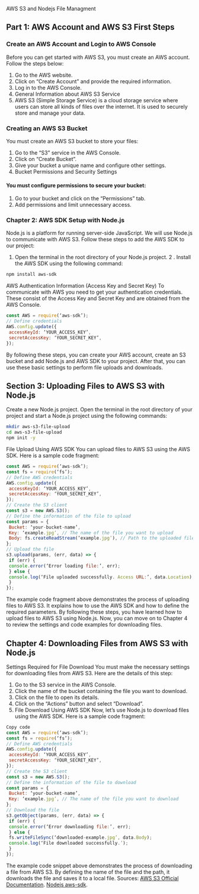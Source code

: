 AWS S3 and Nodejs File Managment
## Part 1: AWS Account and AWS S3 First Steps
### Create an AWS Account and Login to AWS Console
Before you can get started with AWS S3, you must create an AWS account. Follow the steps below:
1. Go to the AWS website.
2. Click on “Create Account” and provide the required information.
3. Log in to the AWS Console.
4. General Information about AWS S3 Service
5. AWS S3 (Simple Storage Service) is a cloud storage service where users can store all kinds of files over the internet. It is used to securely store and manage your data.
### Creating an AWS S3 Bucket
You must create an AWS S3 bucket to store your files:
1. Go to the “S3” service in the AWS Console.
2. Click on “Create Bucket”.
3. Give your bucket a unique name and configure other settings.
4. Bucket Permissions and Security Settings
#### You must configure permissions to secure your bucket:
1. Go to your bucket and click on the “Permissions” tab.
2. Add permissions and limit unnecessary access.
### Chapter 2: AWS SDK Setup with Node.js
Node.js is a platform for running server-side JavaScript. We will use Node.js to communicate with AWS S3.
Follow these steps to add the AWS SDK to our project:
1. Open the terminal in the root directory of your Node.js project.
2 . Install the AWS SDK using the following command:
```bash
npm install aws-sdk
```
AWS Authentication Information (Access Key and Secret Key)
To communicate with AWS you need to get your authentication credentials. These consist of the Access Key and Secret Key and are obtained from the AWS Console.
```javascript
const AWS = require(‘aws-sdk’);
// Define credentials
AWS.config.update({
 accessKeyId: ‘YOUR_ACCESS_KEY’,
 secretAccessKey: ‘YOUR_SECRET_KEY’,
});
```
By following these steps, you can create your AWS account, create an S3 bucket and add Node.js and AWS SDK to your project. After that, you can use these basic settings to perform file uploads and downloads.
## Section 3: Uploading Files to AWS S3 with Node.js
Create a new Node.js project. Open the terminal in the root directory of your project and start a Node.js project using the following commands:
```bash
mkdir aws-s3-file-upload
cd aws-s3-file-upload
npm init -y
```
File Upload Using AWS SDK
You can upload files to AWS S3 using the AWS SDK. Here is a sample code fragment:
```javascript
const AWS = require(‘aws-sdk’);
const fs = require(‘fs’);
// Define AWS credentials
AWS.config.update({
 accessKeyId: ‘YOUR_ACCESS_KEY’,
 secretAccessKey: ‘YOUR_SECRET_KEY’,
});
// Create the S3 client
const s3 = new AWS.S3();
// Define the information of the file to upload
const params = {
 Bucket: ‘your-bucket-name’,
 Key: ‘example.jpg’, // The name of the file you want to upload
 Body: fs.createReadStream(‘example.jpg’), // Path to the uploaded file
};
// Upload the file
s3.upload(params, (err, data) => {
 if (err) {
 console.error(‘Error loading file:’, err);
 } else {
 console.log(‘File uploaded successfully. Access URL:’, data.Location);
 }
});
```
The example code fragment above demonstrates the process of uploading files to AWS S3. It explains how to use the AWS SDK and how to define the required parameters.
By following these steps, you have learned how to upload files to AWS S3 using Node.js. Now, you can move on to Chapter 4 to review the settings and code examples for downloading files.
## Chapter 4: Downloading Files from AWS S3 with Node.js
Settings Required for File Download
You must make the necessary settings for downloading files from AWS S3. Here are the details of this step:
1. Go to the S3 service in the AWS Console.
2. Click the name of the bucket containing the file you want to download.
3. Click on the file to open its details.
4. Click on the “Actions” button and select “Download”.
5. File Download Using AWS SDK
Now, let’s use Node.js to download files using the AWS SDK. Here is a sample code fragment:
```javascript
Copy code
const AWS = require(‘aws-sdk’);
const fs = require(‘fs’);
// Define AWS credentials
AWS.config.update({
 accessKeyId: ‘YOUR_ACCESS_KEY’,
 secretAccessKey: ‘YOUR_SECRET_KEY’,
});
// Create the S3 client
const s3 = new AWS.S3();
// Define the information of the file to download
const params = {
 Bucket: ‘your-bucket-name’,
 Key: ‘example.jpg’, // The name of the file you want to download
};
// Download the file
s3.getObject(params, (err, data) => {
 if (err) {
 console.error(‘Error downloading file:’, err);
 } else {
 fs.writeFileSync(‘downloaded-example.jpg’, data.Body);
 console.log(‘File downloaded successfully.’);
 }
});
```
The example code snippet above demonstrates the process of downloading a file from AWS S3. By defining the name of the file and the path, it downloads the file and saves it to a local file.
Sources:
[AWS S3 Official Documentation]( https://aws.amazon.com/s3/?nc1=h_ls).
[Nodejs aws-sdk](https://www.npmjs.com/package/aws-sdk).
